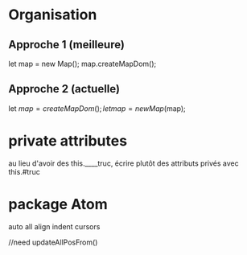 # Organisation

## Approche 1 (meilleure)

  let map = new Map();
  map.createMapDom();

## Approche 2 (actuelle)

  let $map = createMapDom();
  let map = new Map($map);

# private attributes

  au lieu d'avoir des this.____truc, écrire plutôt des attributs privés avec this.#truc

# package Atom

  auto all align indent cursors


//need updateAllPosFrom()
